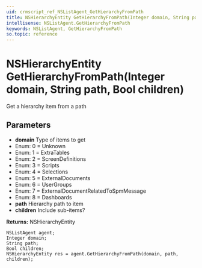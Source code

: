 ```yaml
---
uid: crmscript_ref_NSListAgent_GetHierarchyFromPath
title: NSHierarchyEntity GetHierarchyFromPath(Integer domain, String path, Bool children)
intellisense: NSListAgent.GetHierarchyFromPath
keywords: NSListAgent, GetHierarchyFromPath
so.topic: reference
---
```


# NSHierarchyEntity GetHierarchyFromPath(Integer domain, String path, Bool children)

Get a hierarchy item from a path

## Parameters

* **domain** Type of items to get
* Enum: 0 = Unknown 
* Enum: 1 = ExtraTables 
* Enum: 2 = ScreenDefinitions 
* Enum: 3 = Scripts 
* Enum: 4 = Selections 
* Enum: 5 = ExternalDocuments 
* Enum: 6 = UserGroups 
* Enum: 7 = ExternalDocumentRelatedToSpmMessage 
* Enum: 8 = Dashboards 
* **path** Hierarchy path to item
* **children** Include sub-items?

**Returns:** NSHierarchyEntity

```crmscript
NSListAgent agent;
Integer domain;
String path;
Bool children;
NSHierarchyEntity res = agent.GetHierarchyFromPath(domain, path, children);
```

